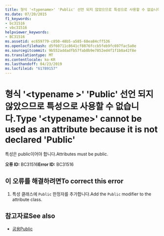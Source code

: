 ```yaml
---
title: 형식 '<typename>' 'Public' 선언 되지 않았으므로 특성으로 사용할 수 없습니다.
ms.date: 07/20/2015
f1_keywords:
- bc31516
- vbc31516
helpviewer_keywords:
- BC31516
ms.assetid: ec659779-c850-48b5-a585-68ea84cff536
ms.openlocfilehash: d5f60711c8641cf8876fccb5feb9fc697fac5a0e
ms.sourcegitcommit: 9b552addadfb57fab0b9e7852ed4f1f1b8a42f8e
ms.translationtype: MT
ms.contentlocale: ko-KR
ms.lasthandoff: 04/23/2019
ms.locfileid: "61789157"
---
```

# <a name="type-typename-cannot-be-used-as-an-attribute-because-it-is-not-declared-public"></a><span data-ttu-id="0a4ca-102">형식 '\<typename >' 'Public' 선언 되지 않았으므로 특성으로 사용할 수 없습니다.</span><span class="sxs-lookup"><span data-stu-id="0a4ca-102">Type '\<typename>' cannot be used as an attribute because it is not declared 'Public'</span></span>
<span data-ttu-id="0a4ca-103">특성은 public이어야 합니다.</span><span class="sxs-lookup"><span data-stu-id="0a4ca-103">Attributes must be public.</span></span>  
  
 <span data-ttu-id="0a4ca-104">**오류 ID:** BC31516</span><span class="sxs-lookup"><span data-stu-id="0a4ca-104">**Error ID:** BC31516</span></span>  
  
## <a name="to-correct-this-error"></a><span data-ttu-id="0a4ca-105">이 오류를 해결하려면</span><span class="sxs-lookup"><span data-stu-id="0a4ca-105">To correct this error</span></span>  
  
1. <span data-ttu-id="0a4ca-106">특성 클래스에 `Public` 한정자를 추가합니다.</span><span class="sxs-lookup"><span data-stu-id="0a4ca-106">Add the `Public` modifier to the attribute class.</span></span>  
  
## <a name="see-also"></a><span data-ttu-id="0a4ca-107">참고자료</span><span class="sxs-lookup"><span data-stu-id="0a4ca-107">See also</span></span>

- [<span data-ttu-id="0a4ca-108">공용</span><span class="sxs-lookup"><span data-stu-id="0a4ca-108">Public</span></span>](../../visual-basic/language-reference/modifiers/public.md)
